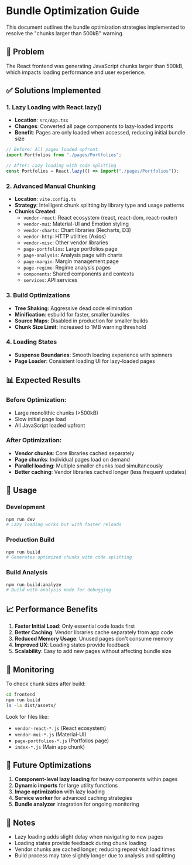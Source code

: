 # Bundle Optimization Guide

This document outlines the bundle optimization strategies implemented to resolve the "chunks larger than 500kB" warning.

## 🎯 Problem
The React frontend was generating JavaScript chunks larger than 500kB, which impacts loading performance and user experience.

## ✅ Solutions Implemented

### 1. **Lazy Loading with React.lazy()**
- **Location**: `src/App.tsx`
- **Changes**: Converted all page components to lazy-loaded imports
- **Benefit**: Pages are only loaded when accessed, reducing initial bundle size

```typescript
// Before: All pages loaded upfront
import Portfolios from "./pages/Portfolios";

// After: Lazy loading with code splitting
const Portfolios = React.lazy(() => import("./pages/Portfolios"));
```

### 2. **Advanced Manual Chunking**
- **Location**: `vite.config.ts`
- **Strategy**: Intelligent chunk splitting by library type and usage patterns
- **Chunks Created**:
  - `vendor-react`: React ecosystem (react, react-dom, react-router)
  - `vendor-mui`: Material-UI and Emotion styling
  - `vendor-charts`: Chart libraries (Recharts, D3)
  - `vendor-http`: HTTP utilities (Axios)
  - `vendor-misc`: Other vendor libraries
  - `page-portfolios`: Large portfolios page
  - `page-analysis`: Analysis page with charts
  - `page-margin`: Margin management page
  - `page-regime`: Regime analysis pages
  - `components`: Shared components and contexts
  - `services`: API services

### 3. **Build Optimizations**
- **Tree Shaking**: Aggressive dead code elimination
- **Minification**: esbuild for faster, smaller bundles
- **Source Maps**: Disabled in production for smaller builds
- **Chunk Size Limit**: Increased to 1MB warning threshold

### 4. **Loading States**
- **Suspense Boundaries**: Smooth loading experience with spinners
- **Page Loader**: Consistent loading UI for lazy-loaded pages

## 📊 Expected Results

### Before Optimization:
- Large monolithic chunks (>500kB)
- Slow initial page load
- All JavaScript loaded upfront

### After Optimization:
- **Vendor chunks**: Core libraries cached separately
- **Page chunks**: Individual pages load on demand
- **Parallel loading**: Multiple smaller chunks load simultaneously
- **Better caching**: Vendor libraries cached longer (less frequent updates)

## 🚀 Usage

### Development
```bash
npm run dev
# Lazy loading works but with faster reloads
```

### Production Build
```bash
npm run build
# Generates optimized chunks with code splitting
```

### Build Analysis
```bash
npm run build:analyze
# Build with analysis mode for debugging
```

## 📈 Performance Benefits

1. **Faster Initial Load**: Only essential code loads first
2. **Better Caching**: Vendor libraries cache separately from app code
3. **Reduced Memory Usage**: Unused pages don't consume memory
4. **Improved UX**: Loading states provide feedback
5. **Scalability**: Easy to add new pages without affecting bundle size

## 🔧 Monitoring

To check chunk sizes after build:
```bash
cd frontend
npm run build
ls -la dist/assets/
```

Look for files like:
- `vendor-react-*.js` (React ecosystem)
- `vendor-mui-*.js` (Material-UI)
- `page-portfolios-*.js` (Portfolios page)
- `index-*.js` (Main app chunk)

## 🎯 Future Optimizations

1. **Component-level lazy loading** for heavy components within pages
2. **Dynamic imports** for large utility functions
3. **Image optimization** with lazy loading
4. **Service worker** for advanced caching strategies
5. **Bundle analyzer** integration for ongoing monitoring

## 📝 Notes

- Lazy loading adds slight delay when navigating to new pages
- Loading states provide feedback during chunk loading
- Vendor chunks are cached longer, reducing repeat visit load times
- Build process may take slightly longer due to analysis and splitting